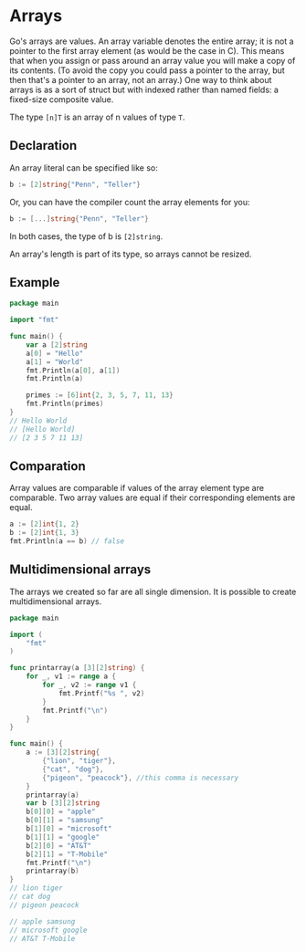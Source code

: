 # Arrays

Go's arrays are values. An array variable denotes the entire array; it is not a pointer to the first array element (as would be the case in C). This means that when you assign or pass around an array value you will make a copy of its contents. (To avoid the copy you could pass a pointer to the array, but then that's a pointer to an array, not an array.) One way to think about arrays is as a sort of struct but with indexed rather than named fields: a fixed-size composite value.

The type `[n]T` is an array of n values of type `T`.

## Declaration

An array literal can be specified like so:

```go
b := [2]string{"Penn", "Teller"}
```

Or, you can have the compiler count the array elements for you:

```go
b := [...]string{"Penn", "Teller"}
```

In both cases, the type of b is `[2]string`.

An array's length is part of its type, so arrays cannot be resized.

## Example

```go
package main

import "fmt"

func main() {
    var a [2]string
    a[0] = "Hello"
    a[1] = "World"
    fmt.Println(a[0], a[1])
    fmt.Println(a)

    primes := [6]int{2, 3, 5, 7, 11, 13}
    fmt.Println(primes)
}
// Hello World
// [Hello World]
// [2 3 5 7 11 13]
```

## Comparation

Array values are comparable if values of the array element type are comparable. Two array values are equal if their corresponding elements are equal.

```go
a := [2]int{1, 2}
b := [2]int{1, 3}
fmt.Println(a == b) // false
```

## Multidimensional arrays

The arrays we created so far are all single dimension. It is possible to create multidimensional arrays.

```go
package main

import (
    "fmt"
)

func printarray(a [3][2]string) {
    for _, v1 := range a {
        for _, v2 := range v1 {
            fmt.Printf("%s ", v2)
        }
        fmt.Printf("\n")
    }
}

func main() {
    a := [3][2]string{
        {"lion", "tiger"},
        {"cat", "dog"},
        {"pigeon", "peacock"}, //this comma is necessary
    }
    printarray(a)
    var b [3][2]string
    b[0][0] = "apple"
    b[0][1] = "samsung"
    b[1][0] = "microsoft"
    b[1][1] = "google"
    b[2][0] = "AT&T"
    b[2][1] = "T-Mobile"
    fmt.Printf("\n")
    printarray(b)
}
// lion tiger
// cat dog
// pigeon peacock

// apple samsung
// microsoft google
// AT&T T-Mobile
```